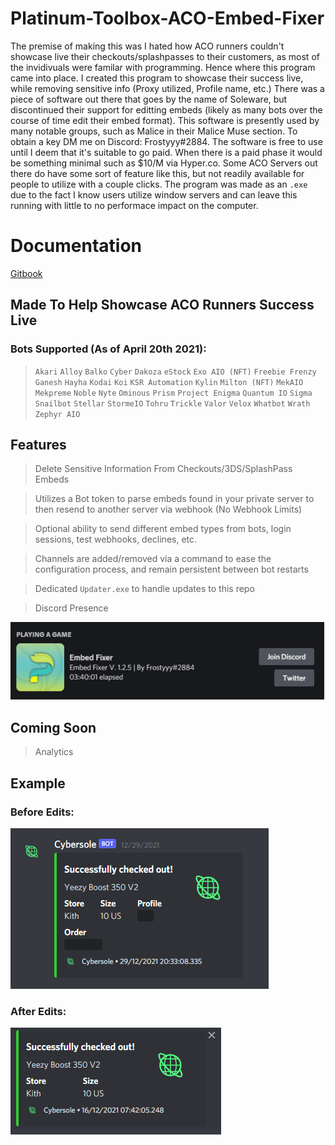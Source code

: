 # Platinum-Toolbox-ACO-Embed-Fixer
The premise of making this was I hated how ACO runners couldn't showcase live their checkouts/splashpasses to their customers, as most of the invidivuals were familar with programming. Hence where this program came into place. I created this program to showcase their success live, while removing sensitive info (Proxy utilized, Profile name, etc.) There was a piece of software out there that goes by the name of Soleware, but discontinued their support for editting embeds (likely as many bots over the course of time edit their embed format). This software is presently used by many notable groups, such as Malice in their Malice Muse section. To obtain a key DM me on Discord: Frostyyy#2884. The software is free to use until I deem that it's suitable to go paid. When there is a paid phase it would be something minimal such as $10/M via Hyper.co. Some ACO Servers out there do have some sort of feature like this, but not readily available for people to utilize with a couple clicks. The program was made as an `.exe` due to the fact I know users utilize window servers and can leave this running with little to no performace impact on the computer. 

# Documentation
[Gitbook](https://platinumtoolbox.gitbook.io/embed-fixer/)

## Made To Help Showcase ACO Runners Success Live
### Bots Supported (As of April 20th 2021):
> `Akari`
> `Alloy`
> `Balko`
> `Cyber`
> `Dakoza`
> `eStock`
> `Exo AIO (NFT)`
> `Freebie Frenzy`
> `Ganesh`
> `Hayha`
> `Kodai`
> `Koi`
> `KSR Automation`
> `Kylin`
> `Milton (NFT)`
> `MekAIO`
> `Mekpreme`
> `Noble`
> `Nyte`
> `Ominous`
> `Prism`
> `Project Enigma`
> `Quantum IO`
> `Sigma`
> `Snailbot`
> `Stellar`
> `StormeIO`
> `Tohru`
> `Trickle`
> `Valor`
> `Velox`
> `Whatbot`
> `Wrath`
> `Zephyr AIO`

## Features
> Delete Sensitive Information From Checkouts/3DS/SplashPass Embeds

> Utilizes a Bot token to parse embeds found in your private server to then resend to another server via webhook (No Webhook Limits)

> Optional ability to send different embed types from bots, login sessions, test webhooks, declines, etc. 

> Channels are added/removed via a command to ease the configuration process, and remain persistent between bot restarts

> Dedicated `Updater.exe` to handle updates to this repo

> Discord Presence 

<img src="/resources/presence.png" alt="ACO Helper Presence Shown On Discord">

## Coming Soon

> Analytics

## Example
### Before Edits:
<img src="/resources/before.png" alt="Before ACO Fixer">

### After Edits:
<img src="/resources/after.png" alt="After ACO Fixer">


